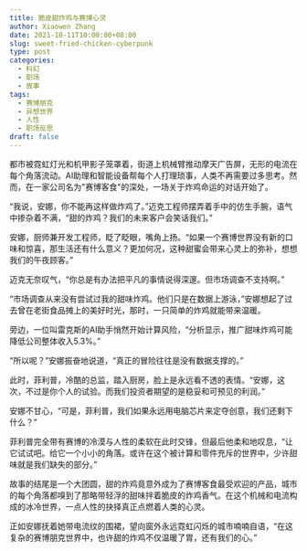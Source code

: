 ```yaml
---
title: 脆皮甜炸鸡与赛博心灵
author: Xiaowen Zhang
date: 2021-10-11T10:00:00+08:00
slug: sweet-fried-chicken-cyberpunk
type: post
categories:
  - 科幻
  - 职场
  - 故事
tags:
  - 赛博朋克
  - 异想世界
  - 人性
  - 职场反思
draft: false
---
```


都市被霓虹灯光和机甲影子笼罩着，街道上机械臂推动摩天广告屏，无形的电流在每个角落流动。AI助理和智能设备帮每个人打理琐事，人类不再需要过多思考。然而，在一家公司名为"赛博客食"的深处，一场关于炸鸡命运的对话开始了。

“我说，安娜，你不能再这样做炸鸡了。”迈克工程师摆弄着手中的仿生手腕，语气中掺杂着不满，“甜的炸鸡？我们的未来客户会笑话我们。”

安娜，厨师兼开发工程师，眨了眨眼，嘴角上扬。“如果一个赛博世界没有新的口味和惊喜，那生活还有什么意义？更加何况，这种甜蜜会带来心灵上的弥补，想想我们的午夜顾客。”

迈克无奈叹气，“你总是有办法把平凡的事情说得深邃。但市场调查不支持啊。”

“市场调查从来没有尝试过我的甜味炸鸡。他们只是在数据上游泳，”安娜想起了过去曾在老街食品摊上的美好时光，那时，一只简单的炸鸡就能带来温暖。

旁边，一位叫雷克斯的AI助手悄然开始计算风险，“分析显示，推广甜味炸鸡可能降低公司整体收入5.3%。”

“所以呢？”安娜振奋地说道，“真正的冒险往往是没有数据支撑的。”

此时，菲利普，冷酷的总监，踏入厨房，脸上是永远看不透的表情。“安娜，这次，不过是你个人的试验。而我们投资者期望的是稳妥和可预见的利润。”

安娜不甘心，“可是，菲利普，我们如果永远用电脑芯片来定夺创意，我们还剩下什么？”

菲利普完全带有赛博的冷漠与人性的柔软在此时交锋，但最后他柔和地叹息，“让它试试吧。给它一个小小的角落。或许在这个被计算和零件充斥的世界中，少许甜味就是我们缺失的部分。”

故事的结尾是一个大团圆，甜的炸鸡竟意外成为了赛博客食最受欢迎的产品，城市的每个角落都嗅到了那略带轻浮的甜味拌着脆皮的炸鸡香气。在这个机械和电流构成的冰冷世界，一点人性的抉择真正点燃着人类的心灵。

正如安娜抚着她带电流纹的围裙，望向窗外永远霓虹闪烁的城市喃喃自语，“在这复杂的赛博朋克世界中，也许甜的炸鸡不仅温暖了胃，还有我们的心。”